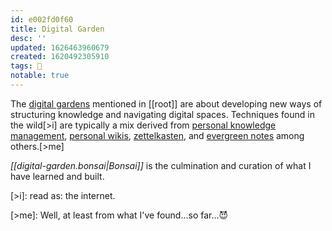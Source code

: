 ```yaml
---
id: e002fd0f60
title: Digital Garden
desc: ''
updated: 1626463960679
created: 1620492305910
tags: 🎋
notable: true
---
```


The [digital gardens](https://github.com/MaggieAppleton/digital-gardeners) mentioned in [[root]] are about developing new ways of structuring knowledge and navigating digital spaces. Techniques found in the wild[>i] are typically a mix derived from [personal knowledge management](https://en.wikipedia.org/wiki/Personal_knowledge_management), [personal wikis](https://en.wikipedia.org/wiki/Personal_wiki), [zettelkasten](https://en.wikipedia.org/wiki/Zettelkasten), and [evergreen notes](https://notes.andymatuschak.org/z4SDCZQeRo4xFEQ8H4qrSqd68ucpgE6LU155C) among others.[>me]

_[[digital-garden.bonsai|Bonsai]]_ is the culmination and curation of what I have learned and built.

[>i]: read as: the internet.

[>me]: Well, at least from what I've found...so far...😈
